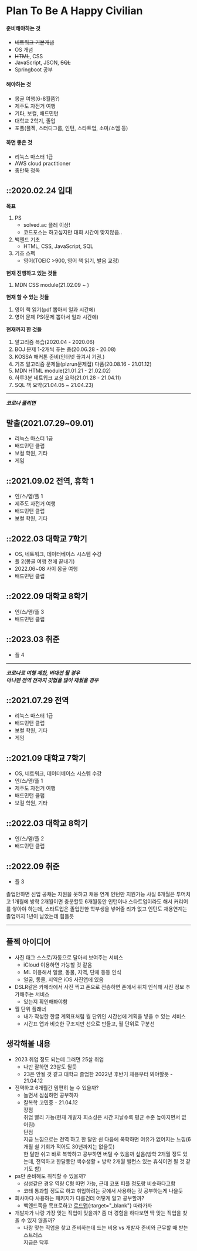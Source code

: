 # Plan To Be A Happy Civilian

#### 준비해야하는 것
- ~~네트워크 기본개념~~
- OS 개념
- ~~HTML~~, CSS
- JavaScript, JSON, ~~SQL~~
- Springboot 공부

#### 해야하는 것
- 몽골 여행(6-8월쯤?)
- 제주도 자전거 여행
- 기타, 보컬, 배드민턴
- 대학교 2학기, 졸업
- 포폴(플젝, 스터디그룹, 인턴, 스타트업, 소마/소멤 등)

#### 하면 좋은 것
- 리눅스 마스터 1급
- AWS cloud practitioner
- 종만북 정독

## ::2020.02.24 입대
**목표**
1. PS
	- solved.ac 플레 이상!  
	- 코드포스는 하고싶지만 대회 시간이 맞지않음..  
2. 백엔드 기초
	- HTML, CSS, JavaScript, SQL
3. 기초 스펙
	- 영어(TOEIC >900, 영어 책 읽기, 발음 교정)

**현재 진행하고 있는 것들**
1. MDN CSS module(21.02.09 ~ )

**현재 할 수 있는 것들**
1. 영어 책 읽기(pdf 뽑아서 일과 시간에)
2. 영어 문제 PS(문제 뽑아서 일과 시간에)

**현재까지 한 것들**
1. 알고리즘 복습(2020.04 - 2020.06)
2. BOJ 문제 1-2개씩 푸는 중(20.06.28 - 20.08)
3. KOSSA 해커톤 준비(인터넷 끊겨서 기권.)
4. 기초 알고리즘 문제들(plzrun문제집) 다품(20.08.16 - 21.01.12)
5. MDN HTML module(21.01.21 - 21.02.02)
6. 하루3분 네트워크 교실 요약(21.01.28 - 21.04.11)
7. SQL 책 요약(21.04.05 ~ 21.04.23)

---
**_코로나 풀리면_**

## 말출(2021.07.29~09.01)
- 리눅스 마스터 1급
- 배드민턴 클럽
- 보컬 학원, 기타
- 게임

## ::2021.09.02 전역, 휴학 1
- 인/스/멤/플 1
- 제주도 자전거 여행
- 배드민턴 클럽
- 보컬 학원, 기타

## ::2022.03 대학교 7학기
- OS, 네트워크, 데이터베이스 시스템 수강
- 플 2(몽골 여행 전에 끝내기)
- 2022.06~08 사이 몽골 여행
- 배드민턴 클럽

## ::2022.09 대학교 8학기
- 인/스/멤/플 3
- 배드민턴 클럽

## ::2023.03 취준
- 플 4

---
**_코로나로 여행 제한, 비대면 될 경우_**  
**_아니면 전역 전까지 깃헙을 많이 채웠을 경우_**

## ::2021.07.29 전역
- 리눅스 마스터 1급
- 배드민턴 클럽
- 보컬 학원, 기타
- 게임

## ::2021.09 대학교 7학기
- OS, 네트워크, 데이터베이스 시스템 수강
- 인/스/멤/플 1
- 제주도 자전거 여행
- 배드민턴 클럽
- 보컬 학원, 기타

## ::2022.03 대학교 8학기
- 인/스/멤/플 2
- 배드민턴 클럽

## ::2022.09 취준
- 플 3

졸업안하면 신입 공채는 지원을 못하고 채용 연계 인턴만 지원가능
사실 6개월은 투머치고 1개월에 방학 2개월이면 충분할듯
6개월동안 인턴이나 스타트업이라도 해서 커리어를 쌓아야 하는데,
스타트업은 졸업안한 학부생을 넣어줄 리가 없고
인턴도 채용연계는 졸업까지 1년이 남았는데 힘들듯

---

## 플젝 아이디어
- 사진 태그 스스로/자동으로 달아서 보여주는 서비스
	- iCloud 이용하면 가능할 것 같음
	- ML 이용해서 얼굴, 동물, 지역, 단체 등등 인식
	- 얼굴, 동물, 지역은 iOS 사진앱에 있음
- DSLR같은 카메라에서 사진 찍고 폰으로 전송하면 폰에서 위치 인식해 사진 정보 추가해주는 서비스
	- 있는지 확인해봐야함
- 월 단위 플래너
	- 내가 작성한 한글 계획표처럼 월 단위인 시간선에 계획을 넣을 수 있는 서비스
	- 시간표 앱과 비슷한 구조지만 선으로 만들고, 월 단위로 구분선

## 생각해볼 내용
- 2023 취업 정도 되는데 그러면 25살 취업
	- 나만 잘하면 23살도 될듯
	- 23은 안될 것 같고 대학교 졸업한 2022년 후반기 채용부터 봐야할듯 - 21.04.12
- 전역하고 6개월간 맘편히 놀 수 있을까?
	- 놀면서 심심하면 공부하자
	- 칼복학 고민중 - 21.04.12  
	장점  
	취업 빨리 가능(현재 개발자 희소성은 시간 지날수록 평균 수준 높아지면서 없어짐)  
	단점  
	지금 느낌으로는 전역 하고 한 달만 쉰 다음에 복학하면 여유가 없어지는 느낌(6개월 쉴 기회가 적어도 30년까지는 없을듯)  
	한 달만 쉬고 바로 복학하고 공부하면 버틸 수 있을까 싶음(방학 2개월 정도 있는데, 전역하고 한달동안 백수생활 + 방학 2개월 밸런스 있는 휴식이면 될 것 같기도 함)
- ps만 준비해도 취직할 수 있을까?
	- 삼성같은 경우 역량 C형 따면 가능, 근데 코포 퍼플 정도랑 비슷하다고함
	- 코테 통과할 정도로 하고 취업하려는 곳에서 사용하는 것 공부하는게 나을듯
- 회사마다 사용하는 패키지가 다를건데 어떻게 알고 공부할까?
	- 백엔드쪽을 목표로하고 [로드맵](https://github.com/kamranahmedse/developer-roadmap/blob/master/img/backend.png?year-2021-2){:target="_blank"} 따라가자
- 개발자가 나랑 가장 맞는 직업이 맞을까? 좀 더 경험을 하다보면 딱 맞는 직업을 찾을 수 있지 않을까?
	- 나랑 맞는 직업을 찾고 준비하는데 드는 비용 vs 개발자 준비와 근무할 때 받는 스트레스  
	지금은 닥후
